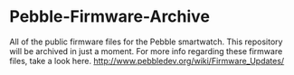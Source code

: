 # Pebble-Firmware-Archive
All of the public firmware files for the Pebble smartwatch.
This repository will be archived in just a moment. 
For more info regarding these firmware files, take a look here. http://www.pebbledev.org/wiki/Firmware_Updates/
